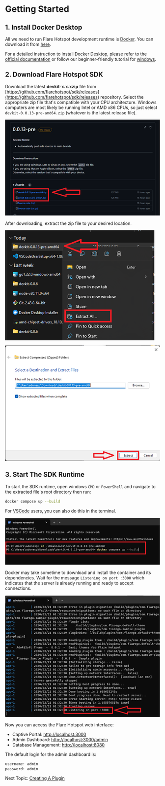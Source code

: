 # Getting Started

## 1. Install Docker Desktop

All we need to run Flare Hotspot development runtime is [Docker](https://www.docker.com/). You can download it from [here](https://www.docker.com/products/docker-desktop).

For a detailed instruction to install Docker Desktop, please refer to the [official documentation](https://docs.docker.com/desktop/) or follow our beginner-friendly tutorial for [windows](./docker-install/windows.md).

## 2. Download Flare Hotspot SDK

Download the latest **devkit-x.x.xzip** file from [https://github.com/flarehotspot/sdk/releases](https://github.com/flarehotspot/sdk/releases) repository. Select the appropriate zip file that's compatible with your CPU architecture. Windows computers are most likely be running Intel or AMD x86 CPUs, so just select `devkit-0.0.13-pre-amd64.zip` (whatever is the latest release file).

![Download Flare Hotspot SDK](./img/01-select-latest-release.png)

After downloading, extract the zip file to your desired location.

![Extract Flare Hotspot Sdk](./img/02-extract-devkit.png)


![Extract Flare Hotspot Sdk](./img/03-extract-devkit.png)

## 3. Start The SDK Runtime

To start the SDK runtime, open windows `CMD` or `PowerShell` and navigate to the extracted file's root directory then run:
```sh
docker compose up --build
```

For [VSCode](https://code.visualstudio.com/) users, you can also do this in the terminal.

![Run docker compose up](./img/04-docker-compose-up.png)

Docker may take sometime to download and install the container and its dependencies. Wait for the message `Listening on port :3000` which indicates that the server is already running and ready to accept connections.

![Server is running](./img/05-server-is-running.png)

Now you can access the Flare Hotspot web interface:

- Captive Portal: [http://localhost:3000](http://localhost:3000)
- Admin Dashboard: [http://localhost:3000/admin](http://localhost:3000/admin)
- Database Management: [http://localhost:8080](http://localhost:8080)

The default login for the admin dashboard is:
```
username: admin
password: admin
```

<div class="float-right">
    Next Topic:
    <a href="../creating-a-plugin/">Creating A Plugin</a>
</div>
